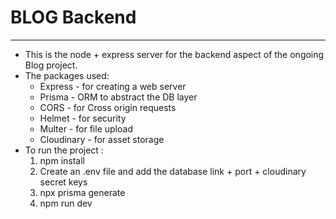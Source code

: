 <h1>BLOG Backend</h1>
<hr/>
<p>
<ul>
<li>This is the node + express server for the backend aspect of the ongoing Blog project. </li>
<li>The packages used:
    <ul>
    <li>Express - for creating a web server</li>
    <li>Prisma - ORM to abstract the DB layer</li>
    <li>CORS - for Cross origin requests</li>
    <li>Helmet - for security</li>
    <li>Multer - for file upload</li>
    <li>Cloudinary - for asset storage</li>
    </ul>
</li>
<li>To run the project : 
    <ol>
    <li>npm install</li>
    <li>Create an .env file and add the database link + port + cloudinary secret keys</li>
    <li>npx prisma generate</li>
    <li>npm run dev</li>
    </ol>
</li>
</ul>
</p>